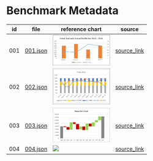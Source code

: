 # Benchmark Metadata

| id  | file       | reference chart | source |
|-----|------------|-----------------|--------|
| 001 | [001.json](001.json) | <img src="chart_001.jpg" width="150"/>| [source_link](https://www.tutorialspoint.com/excel_data_analysis/excel_data_analysis_visualization.htm) |
| 002 | [002.json](002.json) | <img src="chart_002.jpg" width="150"/> | [source_link](https://www.tutorialspoint.com/excel_data_analysis/excel_data_analysis_visualization.htm) |
| 003 | [003.json](003.json) | <img src="chart_003.jpg" width="150"/> | [source_link](https://www.tutorialspoint.com/excel_data_analysis/excel_data_analysis_visualization.htm) |
| 004 | [004.json](004.json) | <img src="chart_004.jpg" width="150"/> | [source_link](https://excelcharts.com/excel-users-guide-make-charts-tableau) |